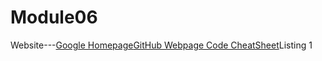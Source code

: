 # Module06 
Website---[Google Homepage](https://www.google.com "Google's Homepage"
)[GitHub Webpage Code CheatSheet](https://github.com/adam-p/markdown-here/wiki/Markdown-Cheatsheet)Listing 1
